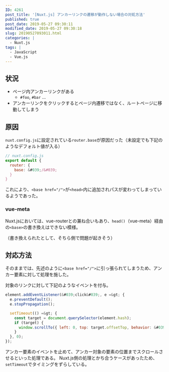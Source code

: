 ```yaml
---
ID: 4261
post_title: '[Nuxt.js] アンカーリンクの遷移が動作しない場合の対処方法'
published: true
post_date: 2019-05-27 09:30:11
modified_date: 2019-05-27 09:30:18
slug: 20190527093011.html
categories: |
  - Nuxt.js
tags: |
  - JavaScript
  - Vue.js
---
```

## 状況
- ページ内アンカーリンクがある
	- `#foo`, `#bar` …
- アンカーリンクをクリックするとページ内遷移ではなく、ルートページに移動してしまう

## 原因
`nuxt.config.js`に設定されている`router.base`が原因だった（未設定でも下記のようなデフォルト値が入る）

```js
// nuxt.config.js
export default {
  router: {
    base: &#039;/&#039;
  }
}
```

これにより、`<base href="/">`が`<head>`内に追加されパスが変わってしまっているようであった。

### vue-meta

Nuxt.jsにおいては、vue-routerとの兼ね合いもあり、`head()`（vue-meta）経由の`<base>`の書き換えはできない模様。

（書き換えられたとして、そちら側で問題が起きそう）

## 対応方法
そのままでは、先述のように`<base href="/">`に引っ張られてしまうため、アンカー要素に対して処理を施した。

対象のリンクに対して下記のようなイベントを付与。
```js
element.addEventListener(&#039;click&#039;, e =&gt; {
  e.preventDefault();
  e.stopPropagation();

  setTimeout(() =&gt; {
    const target = document.querySelector(element.hash);
    if (target) {
      window.scrollTo({ left: 0, top: target.offsetTop, behavior: &#039;smooth&#039; });
    }
  }, 0);
});
```

アンカー要素のイベントを止めて、アンカー対象の要素の位置までスクロールさせるといった処理である。
Nuxt.js側の処理とかち合うケースがあったため、`setTimeout`でタイミングをずらしている。